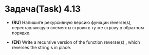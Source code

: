 # Задача(Task) 4.13

- **(RU)** Напишите рекурсивную версию функции reverse(s), переставляющую элементы строки
  в ту же строку в обратном порядке.


- **(EN)** Write a recursive version of the function reverse(s) , which reverses the string s in place.